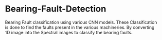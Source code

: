 # Bearing-Fault-Detection
Bearing Fault classification using various CNN models. These Classification is done to find the faults present in the various machineries. By converting 1D image into the Spectral images to classify the bearing faults.
